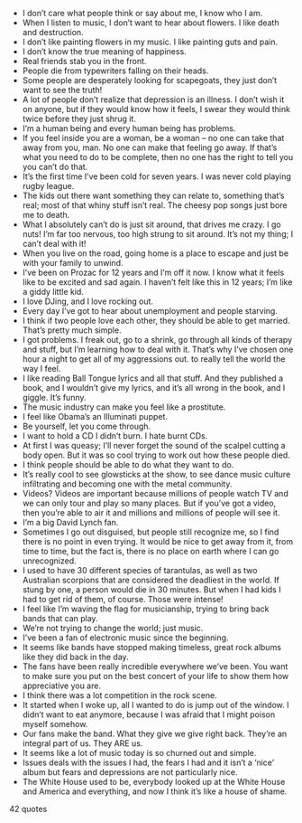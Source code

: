  - I don’t care what people think or say about me, I know who I am.
 - When I listen to music, I don’t want to hear about flowers. I like death and destruction.
 - I don’t like painting flowers in my music. I like painting guts and pain.
 - I don’t know the true meaning of happiness.
 - Real friends stab you in the front.
 - People die from typewriters falling on their heads.
 - Some people are desperately looking for scapegoats, they just don’t want to see the truth!
 - A lot of people don’t realize that depression is an illness. I don’t wish it on anyone, but if they would know how it feels, I swear they would think twice before they just shrug it.
 - I’m a human being and every human being has problems.
 - If you feel inside you are a woman, be a woman – no one can take that away from you, man. No one can make that feeling go away. If that’s what you need to do to be complete, then no one has the right to tell you you can’t do that.
 - It’s the first time I’ve been cold for seven years. I was never cold playing rugby league.
 - The kids out there want something they can relate to, something that’s real; most of that whiny stuff isn’t real. The cheesy pop songs just bore me to death.
 - What I absolutely can’t do is just sit around, that drives me crazy. I go nuts! I’m far too nervous, too high strung to sit around. It’s not my thing; I can’t deal with it!
 - When you live on the road, going home is a place to escape and just be with your family to unwind.
 - I’ve been on Prozac for 12 years and I’m off it now. I know what it feels like to be excited and sad again. I haven’t felt like this in 12 years; I’m like a giddy little kid.
 - I love DJing, and I love rocking out.
 - Every day I’ve got to hear about unemployment and people starving.
 - I think if two people love each other, they should be able to get married. That’s pretty much simple.
 - I got problems. I freak out, go to a shrink, go through all kinds of therapy and stuff, but I’m learning how to deal with it. That’s why I’ve chosen one hour a night to get all of my aggressions out. to really tell the world the way I feel.
 - I like reading Ball Tongue lyrics and all that stuff. And they published a book, and I wouldn’t give my lyrics, and it’s all wrong in the book, and I giggle. It’s funny.
 - The music industry can make you feel like a prostitute.
 - I feel like Obama’s an Illuminati puppet.
 - Be yourself, let you come through.
 - I want to hold a CD I didn’t burn. I hate burnt CDs.
 - At first I was queasy; I’ll never forget the sound of the scalpel cutting a body open. But it was so cool trying to work out how these people died.
 - I think people should be able to do what they want to do.
 - It’s really cool to see glowsticks at the show, to see dance music culture infiltrating and becoming one with the metal community.
 - Videos? Videos are important because millions of people watch TV and we can only tour and play so many places. But if you’ve got a video, then you’re able to air it and millions and millions of people will see it.
 - I’m a big David Lynch fan.
 - Sometimes I go out disguised, but people still recognize me, so I find there is no point in even trying. It would be nice to get away from it, from time to time, but the fact is, there is no place on earth where I can go unrecognized.
 - I used to have 30 different species of tarantulas, as well as two Australian scorpions that are considered the deadliest in the world. If stung by one, a person would die in 30 minutes. But when I had kids I had to get rid of them, of course. Those were intense!
 - I feel like I’m waving the flag for musicianship, trying to bring back bands that can play.
 - We’re not trying to change the world; just music.
 - I’ve been a fan of electronic music since the beginning.
 - It seems like bands have stopped making timeless, great rock albums like they did back in the day.
 - The fans have been really incredible everywhere we’ve been. You want to make sure you put on the best concert of your life to show them how appreciative you are.
 - I think there was a lot competition in the rock scene.
 - It started when I woke up, all I wanted to do is jump out of the window. I didn’t want to eat anymore, because I was afraid that I might poison myself somehow.
 - Our fans make the band. What they give we give right back. They’re an integral part of us. They ARE us.
 - It seems like a lot of music today is so churned out and simple.
 - Issues deals with the issues I had, the fears I had and it isn’t a ‘nice’ album but fears and depressions are not particularly nice.
 - The White House used to be, everybody looked up at the White House and America and everything, and now I think it’s like a house of shame.

42 quotes
